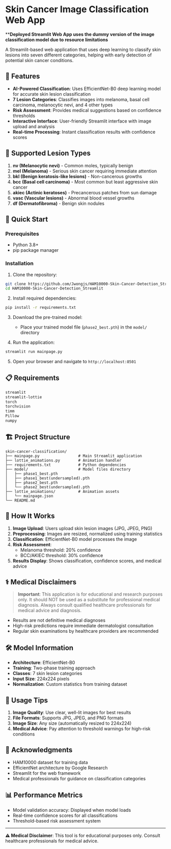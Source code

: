 # Skin Cancer Image Classification Web App
****Deployed Streamlit Web App uses the dummy version of the image classification model due to resource limitations**

A Streamlit-based web application that uses deep learning to classify skin lesions into seven different categories, helping with early detection of potential skin cancer conditions.

## 🌟 Features

- **AI-Powered Classification**: Uses EfficientNet-B0 deep learning model for accurate skin lesion classification
- **7 Lesion Categories**: Classifies images into melanoma, basal cell carcinoma, melanocytic nevi, and 4 other types
- **Risk Assessment**: Provides medical suggestions based on confidence thresholds
- **Interactive Interface**: User-friendly Streamlit interface with image upload and analysis
- **Real-time Processing**: Instant classification results with confidence scores

## 🏥 Supported Lesion Types

1. **nv (Melanocytic nevi)** - Common moles, typically benign
2. **mel (Melanoma)** - Serious skin cancer requiring immediate attention
3. **bkl (Benign keratosis-like lesions)** - Non-cancerous growths
4. **bcc (Basal cell carcinoma)** - Most common but least aggressive skin cancer
5. **akiec (Actinic keratoses)** - Precancerous patches from sun damage
6. **vasc (Vascular lesions)** - Abnormal blood vessel growths
7. **df (Dermatofibroma)** - Benign skin nodules

## 🚀 Quick Start

### Prerequisites

- Python 3.8+
- pip package manager

### Installation

1. Clone the repository:
```bash
git clone https://github.com/Jwongjs/HAM10000-Skin-Cancer-Detection_Streamlit.git
cd HAM10000-Skin-Cancer-Detection_Streamlit
```

2. Install required dependencies:
```bash
pip install -r requirements.txt
```

3. Download the pre-trained model:
   - Place your trained model file (`phase2_best.pth`) in the `model/` directory

4. Run the application:
```bash
streamlit run mainpage.py
```

5. Open your browser and navigate to `http://localhost:8501`

## 📋 Requirements

```txt
streamlit
streamlit-lottie
torch
torchvision
timm
Pillow
numpy
```

## 🏗️ Project Structure

```
skin-cancer-classification/
├── mainpage.py                 # Main Streamlit application
├── lottie_animations.py        # Animation handler
├── requirements.txt            # Python dependencies
├── model/                      # Model files directory
│   ├── phase1_best.pth
│   ├── phase1_best(undersampled).pth
│   ├── phase2_best.pth
│   └── phase2_best(undersampled).pth
├── lottie_animations/          # Animation assets
│   └── mainpage.json
└── README.md
```

## 🔬 How It Works

1. **Image Upload**: Users upload skin lesion images (JPG, JPEG, PNG)
2. **Preprocessing**: Images are resized, normalized using training statistics
3. **Classification**: EfficientNet-B0 model processes the image
4. **Risk Assessment**: 
   - Melanoma threshold: 20% confidence
   - BCC/AKIEC threshold: 30% confidence
5. **Results Display**: Shows classification, confidence scores, and medical advice

## ⚕️ Medical Disclaimers

> **Important**: This application is for educational and research purposes only. It should NOT be used as a substitute for professional medical diagnosis. Always consult qualified healthcare professionals for medical advice and diagnosis.

- Results are not definitive medical diagnoses
- High-risk predictions require immediate dermatologist consultation
- Regular skin examinations by healthcare providers are recommended

## 🛠️ Model Information

- **Architecture**: EfficientNet-B0
- **Training**: Two-phase training approach
- **Classes**: 7 skin lesion categories
- **Input Size**: 224x224 pixels
- **Normalization**: Custom statistics from training dataset

## 🎯 Usage Tips

1. **Image Quality**: Use clear, well-lit images for best results
2. **File Formats**: Supports JPG, JPEG, and PNG formats
3. **Image Size**: Any size (automatically resized to 224x224)
4. **Medical Advice**: Pay attention to threshold warnings for high-risk conditions

## 🙏 Acknowledgments

- HAM10000 dataset for training data
- EfficientNet architecture by Google Research
- Streamlit for the web framework
- Medical professionals for guidance on classification categories

## 📊 Performance Metrics

- Model validation accuracy: Displayed when model loads
- Real-time confidence scores for all classifications
- Threshold-based risk assessment system

---

**⚠️ Medical Disclaimer**: This tool is for educational purposes only. Consult healthcare professionals for medical advice.
